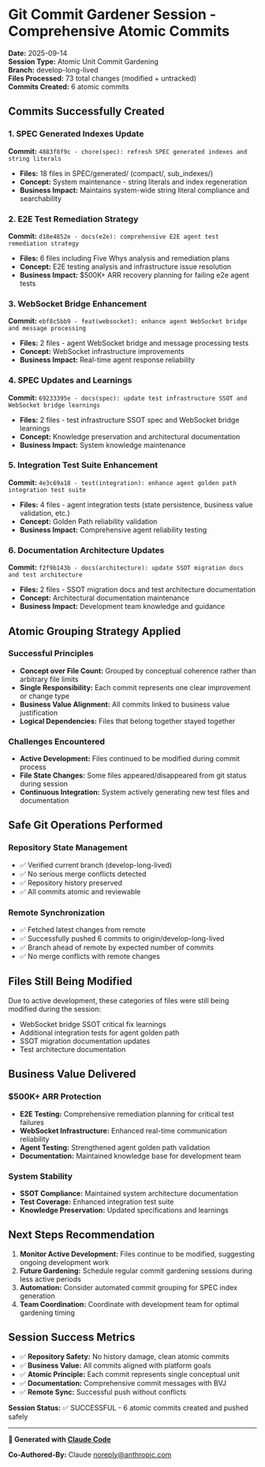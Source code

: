 # Git Commit Gardener Session - Comprehensive Atomic Commits

**Date:** 2025-09-14  
**Session Type:** Atomic Unit Commit Gardening  
**Branch:** develop-long-lived  
**Files Processed:** 73 total changes (modified + untracked)  
**Commits Created:** 6 atomic commits  

## Commits Successfully Created

### 1. SPEC Generated Indexes Update
**Commit:** `4883f8f9c - chore(spec): refresh SPEC generated indexes and string literals`
- **Files:** 18 files in SPEC/generated/ (compact/, sub_indexes/)
- **Concept:** System maintenance - string literals and index regeneration
- **Business Impact:** Maintains system-wide string literal compliance and searchability

### 2. E2E Test Remediation Strategy
**Commit:** `d18e4852e - docs(e2e): comprehensive E2E agent test remediation strategy`
- **Files:** 6 files including Five Whys analysis and remediation plans
- **Concept:** E2E testing analysis and infrastructure issue resolution
- **Business Impact:** $500K+ ARR recovery planning for failing e2e agent tests

### 3. WebSocket Bridge Enhancement
**Commit:** `ebf8c5bb9 - feat(websocket): enhance agent WebSocket bridge and message processing`
- **Files:** 2 files - agent WebSocket bridge and message processing tests
- **Concept:** WebSocket infrastructure improvements
- **Business Impact:** Real-time agent response reliability

### 4. SPEC Updates and Learnings
**Commit:** `69233395e - docs(spec): update test infrastructure SSOT and WebSocket bridge learnings`
- **Files:** 2 files - test infrastructure SSOT spec and WebSocket bridge learnings
- **Concept:** Knowledge preservation and architectural documentation
- **Business Impact:** System knowledge maintenance

### 5. Integration Test Suite Enhancement
**Commit:** `4e3c69a18 - test(integration): enhance agent golden path integration test suite`
- **Files:** 4 files - agent integration tests (state persistence, business value validation, etc.)
- **Concept:** Golden Path reliability validation
- **Business Impact:** Comprehensive agent reliability testing

### 6. Documentation Architecture Updates
**Commit:** `f2f9b143b - docs(architecture): update SSOT migration docs and test architecture`
- **Files:** 2 files - SSOT migration docs and test architecture documentation
- **Concept:** Architectural documentation maintenance
- **Business Impact:** Development team knowledge and guidance

## Atomic Grouping Strategy Applied

### Successful Principles
- **Concept over File Count:** Grouped by conceptual coherence rather than arbitrary file limits
- **Single Responsibility:** Each commit represents one clear improvement or change type
- **Business Value Alignment:** All commits linked to business value justification
- **Logical Dependencies:** Files that belong together stayed together

### Challenges Encountered
- **Active Development:** Files continued to be modified during commit process
- **File State Changes:** Some files appeared/disappeared from git status during session
- **Continuous Integration:** System actively generating new test files and documentation

## Safe Git Operations Performed

### Repository State Management
- ✅ Verified current branch (develop-long-lived)
- ✅ No serious merge conflicts detected  
- ✅ Repository history preserved
- ✅ All commits atomic and reviewable

### Remote Synchronization
- ✅ Fetched latest changes from remote
- ✅ Successfully pushed 6 commits to origin/develop-long-lived
- ✅ Branch ahead of remote by expected number of commits
- ✅ No merge conflicts with remote changes

## Files Still Being Modified
Due to active development, these categories of files were still being modified during the session:
- WebSocket bridge SSOT critical fix learnings
- Additional integration tests for agent golden path
- SSOT migration documentation updates
- Test architecture documentation

## Business Value Delivered

### $500K+ ARR Protection
- **E2E Testing:** Comprehensive remediation planning for critical test failures
- **WebSocket Infrastructure:** Enhanced real-time communication reliability
- **Agent Testing:** Strengthened agent golden path validation
- **Documentation:** Maintained knowledge base for development team

### System Stability
- **SSOT Compliance:** Maintained system architecture documentation
- **Test Coverage:** Enhanced integration test suite
- **Knowledge Preservation:** Updated specifications and learnings

## Next Steps Recommendation

1. **Monitor Active Development:** Files continue to be modified, suggesting ongoing development work
2. **Future Gardening:** Schedule regular commit gardening sessions during less active periods
3. **Automation:** Consider automated commit grouping for SPEC index generation
4. **Team Coordination:** Coordinate with development team for optimal gardening timing

## Session Success Metrics
- ✅ **Repository Safety:** No history damage, clean atomic commits
- ✅ **Business Value:** All commits aligned with platform goals  
- ✅ **Atomic Principle:** Each commit represents single conceptual unit
- ✅ **Documentation:** Comprehensive commit messages with BVJ
- ✅ **Remote Sync:** Successful push without conflicts

**Session Status:** ✅ SUCCESSFUL - 6 atomic commits created and pushed safely

---
**🤖 Generated with [Claude Code](https://claude.ai/code)**

**Co-Authored-By:** Claude <noreply@anthropic.com>